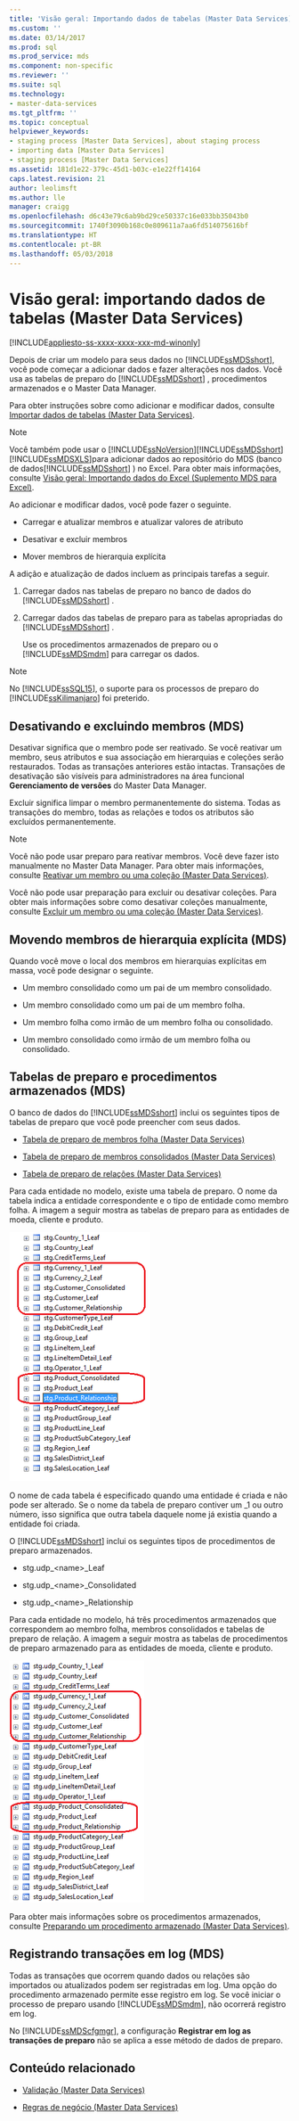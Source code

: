 ```yaml
---
title: 'Visão geral: Importando dados de tabelas (Master Data Services) | Microsoft Docs'
ms.custom: ''
ms.date: 03/14/2017
ms.prod: sql
ms.prod_service: mds
ms.component: non-specific
ms.reviewer: ''
ms.suite: sql
ms.technology:
- master-data-services
ms.tgt_pltfrm: ''
ms.topic: conceptual
helpviewer_keywords:
- staging process [Master Data Services], about staging process
- importing data [Master Data Services]
- staging process [Master Data Services]
ms.assetid: 181d1e22-379c-45d1-b03c-e1e22ff14164
caps.latest.revision: 21
author: leolimsft
ms.author: lle
manager: craigg
ms.openlocfilehash: d6c43e79c6ab9bd29ce50337c16e033bb35043b0
ms.sourcegitcommit: 1740f3090b168c0e809611a7aa6fd514075616bf
ms.translationtype: HT
ms.contentlocale: pt-BR
ms.lasthandoff: 05/03/2018
---
```

# <a name="overview-importing-data-from-tables-master-data-services"></a>Visão geral: importando dados de tabelas (Master Data Services)

[!INCLUDE[appliesto-ss-xxxx-xxxx-xxx-md-winonly](../includes/appliesto-ss-xxxx-xxxx-xxx-md-winonly.md)]

  Depois de criar um modelo para seus dados no [!INCLUDE[ssMDSshort](../includes/ssmdsshort-md.md)], você pode começar a adicionar dados e fazer alterações nos dados.   Você usa as tabelas de preparo do [!INCLUDE[ssMDSshort](../includes/ssmdsshort-md.md)] , procedimentos armazenados e o Master Data Manager.  
  
 Para obter instruções sobre como adicionar e modificar dados, consulte [Importar dados de tabelas &#40;Master Data Services&#41;](../master-data-services/import-data-from-tables-master-data-services.md).  
  
> [!NOTE]  
>  Você também pode usar o [!INCLUDE[ssNoVersion](../includes/ssnoversion-md.md)][!INCLUDE[ssMDSshort](../includes/ssmdsshort-md.md)][!INCLUDE[ssMDSXLS](../includes/ssmdsxls-md.md)]para adicionar dados ao repositório do MDS (banco de dados[!INCLUDE[ssMDSshort](../includes/ssmdsshort-md.md)] ) no Excel. Para obter mais informações, consulte [Visão geral: Importando dados do Excel &#40;Suplemento MDS para Excel&#41;](../master-data-services/microsoft-excel-add-in/overview-importing-data-from-excel-mds-add-in-for-excel.md).  
  
 Ao adicionar e modificar dados, você pode fazer o seguinte.  
  
-   Carregar e atualizar membros e atualizar valores de atributo  
  
-   Desativar e excluir membros  
  
-   Mover membros de hierarquia explícita  
  
 A adição e atualização de dados incluem as principais tarefas a seguir.  
  
1.  Carregar dados nas tabelas de preparo no banco de dados do [!INCLUDE[ssMDSshort](../includes/ssmdsshort-md.md)] .  
  
2.  Carregar dados das tabelas de preparo para as tabelas apropriadas do [!INCLUDE[ssMDSshort](../includes/ssmdsshort-md.md)] .  
  
     Use os procedimentos armazenados de preparo ou o [!INCLUDE[ssMDSmdm](../includes/ssmdsmdm-md.md)] para carregar os dados.  
  
> [!NOTE]  
>  No [!INCLUDE[ssSQL15](../includes/sssql15-md.md)], o suporte para os processos de preparo do [!INCLUDE[ssKilimanjaro](../includes/sskilimanjaro-md.md)] foi preterido.  
  
## <a name="deactivating-and-deleting-members-mds"></a>Desativando e excluindo membros (MDS)  
 Desativar significa que o membro pode ser reativado. Se você reativar um membro, seus atributos e sua associação em hierarquias e coleções serão restaurados. Todas as transações anteriores estão intactas. Transações de desativação são visíveis para administradores na área funcional **Gerenciamento de versões** do Master Data Manager.  
  
 Excluir significa limpar o membro permanentemente do sistema. Todas as transações do membro, todas as relações e todos os atributos são excluídos permanentemente.  
  
> [!NOTE]  
>  Você não pode usar preparo para reativar membros. Você deve fazer isto manualmente no Master Data Manager. Para obter mais informações, consulte [Reativar um membro ou uma coleção &#40;Master Data Services&#41;](../master-data-services/reactivate-a-member-or-collection-master-data-services.md).  
>   
>  Você não pode usar preparação para excluir ou desativar coleções. Para obter mais informações sobre como desativar coleções manualmente, consulte [Excluir um membro ou uma coleção &#40;Master Data Services&#41;](../master-data-services/delete-a-member-or-collection-master-data-services.md).  
  
## <a name="moving-explicit-hierarchy-members-mds"></a>Movendo membros de hierarquia explícita (MDS)  
 Quando você move o local dos membros em hierarquias explícitas em massa, você pode designar o seguinte.  
  
-   Um membro consolidado como um pai de um membro consolidado.  
  
-   Um membro consolidado como um pai de um membro folha.  
  
-   Um membro folha como irmão de um membro folha ou consolidado.  
  
-   Um membro consolidado como irmão de um membro folha ou consolidado.  
  
## <a name="staging-tables-and-stored-procedures-mds"></a>Tabelas de preparo e procedimentos armazenados (MDS)  
 O banco de dados do [!INCLUDE[ssMDSshort](../includes/ssmdsshort-md.md)] inclui os seguintes tipos de tabelas de preparo que você pode preencher com seus dados.  
  
-   [Tabela de preparo de membros folha &#40;Master Data Services&#41;](../master-data-services/leaf-member-staging-table-master-data-services.md)  
  
-   [Tabela de preparo de membros consolidados &#40;Master Data Services&#41;](../master-data-services/consolidated-member-staging-table-master-data-services.md)  
  
-   [Tabela de preparo de relações &#40;Master Data Services&#41;](../master-data-services/relationship-staging-table-master-data-services.md)  
  
 Para cada entidade no modelo, existe uma tabela de preparo. O nome da tabela indica a entidade correspondente e o tipo de entidade como membro folha. A imagem a seguir mostra as tabelas de preparo para as entidades de moeda, cliente e produto.  
  
 ![Tabelas de preparo no banco de dados do MDS](../master-data-services/media/mds-staging-tables.png "Tabelas de preparo no banco de dados do MDS")  
  
 O nome de cada tabela é especificado quando uma entidade é criada e não pode ser alterado. Se o nome da tabela de preparo contiver um _1 ou outro número, isso significa que outra tabela daquele nome já existia quando a entidade foi criada.  
  
 O [!INCLUDE[ssMDSshort](../includes/ssmdsshort-md.md)] inclui os seguintes tipos de procedimentos de preparo armazenados.  
  
-   stg.udp_\<name>_Leaf  
  
-   stg.udp_\<name>_Consolidated  
  
-   stg.udp_\<name>_Relationship  
  
 Para cada entidade no modelo, há três procedimentos armazenados que correspondem ao membro folha, membros consolidados e tabelas de preparo de relação.  A imagem a seguir mostra as tabelas de procedimentos de preparo armazenado para as entidades de moeda, cliente e produto.  
  
 ![Preparando procedimentos armazenados no banco de dados do MDS](../master-data-services/media/mds-staging-storedprocedures.png "Preparando procedimentos armazenados no banco de dados do MDS")  
  
 Para obter mais informações sobre os procedimentos armazenados, consulte [Preparando um procedimento armazenado &#40;Master Data Services&#41;](../master-data-services/staging-stored-procedure-master-data-services.md).  
  
## <a name="logging-transactions-mds"></a>Registrando transações em log (MDS)  
 Todas as transações que ocorrem quando dados ou relações são importados ou atualizados podem ser registradas em log. Uma opção do procedimento armazenado permite esse registro em log. Se você iniciar o processo de preparo usando [!INCLUDE[ssMDSmdm](../includes/ssmdsmdm-md.md)], não ocorrerá registro em log.  
  
 No [!INCLUDE[ssMDScfgmgr](../includes/ssmdscfgmgr-md.md)], a configuração **Registrar em log as transações de preparo** não se aplica a esse método de dados de preparo.  
  
## <a name="related-content"></a>Conteúdo relacionado  
  
-   [Validação &#40;Master Data Services&#41;](../master-data-services/validation-master-data-services.md)  
  
-   [Regras de negócio &#40;Master Data Services&#41;](../master-data-services/business-rules-master-data-services.md)  
  
  
